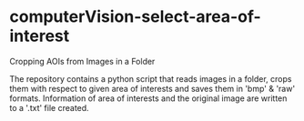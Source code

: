 # computerVision-select-area-of-interest
Cropping AOIs from Images in a Folder

The repository contains a python script that reads images in a folder, crops them with respect to given area of interests and saves them in 'bmp' & 'raw' formats. Information of area of interests and the original image are written to a '.txt' file created.
